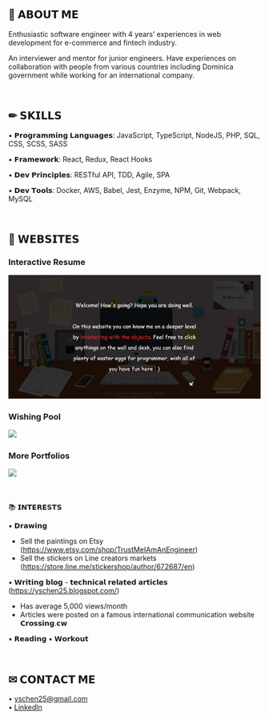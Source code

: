 ## 🧠 𝗔𝗕𝗢𝗨𝗧 𝗠𝗘

Enthusiastic software engineer with 4 years’ experiences in web development for e-commerce and fintech industry.

An interviewer and mentor for junior engineers. Have experiences on collaboration with people from various countries including Dominica government while working for an international company.

<br/>

## ✏ 𝗦𝗞𝗜𝗟𝗟𝗦

▪ 𝗣𝗿𝗼𝗴𝗿𝗮𝗺𝗺𝗶𝗻𝗴 𝗟𝗮𝗻𝗴𝘂𝗮𝗴𝗲𝘀: JavaScript, TypeScript, NodeJS, PHP, SQL, CSS, SCSS, SASS

▪ 𝗙𝗿𝗮𝗺𝗲𝘄𝗼𝗿𝗸: React, Redux, React Hooks

▪ 𝗗𝗲𝘃 𝗣𝗿𝗶𝗻𝗰𝗶𝗽𝗹𝗲𝘀: RESTful API, TDD, Agile, SPA

▪ 𝗗𝗲𝘃 𝗧𝗼𝗼𝗹𝘀: Docker, AWS, Babel, Jest, Enzyme, NPM, Git, Webpack, MySQL

<br/>

## 🎨 𝗪𝗘𝗕𝗦𝗜𝗧𝗘𝗦

### Interactive Resume
<a href="https://www.yschen25.com/interactiveResume/" target="_blank">
<img src="https://github.com/yschen25/Interactive_Resume/blob/master/Interactive_Resume_Gif.gif">
</a>

### Wishing Pool
<a href="https://www.yschen25.com/portfolio/wishingPool/" target="_blank">
<img src="https://camo.githubusercontent.com/244c2060afc800a65c4d21ef9fe5c14f7b8b8d9f/68747470733a2f2f692e696d6775722e636f6d2f49305161554d442e676966">
</a>

### More Portfolios
<a href="https://www.yschen25.com/" target="_blank">
<img src="https://github.com/yschen25/Resume/blob/master/img/Resume.gif">
</a>

<br/>
<br/>
<br/>

📚 𝗜𝗡𝗧𝗘𝗥𝗘𝗦𝗧𝗦

▪ 𝗗𝗿𝗮𝘄𝗶𝗻𝗴
 - Sell the paintings on Etsy (https://www.etsy.com/shop/TrustMeIAmAnEngineer)
 - Sell the stickers on Line creators markets (https://store.line.me/stickershop/author/672687/en)

▪ 𝗪𝗿𝗶𝘁𝗶𝗻𝗴 𝗯𝗹𝗼𝗴 - 𝘁𝗲𝗰𝗵𝗻𝗶𝗰𝗮𝗹 𝗿𝗲𝗹𝗮𝘁𝗲𝗱 𝗮𝗿𝘁𝗶𝗰𝗹𝗲𝘀 (https://yschen25.blogspot.com/)
 - Has average 5,000 views/month
 - Articles were posted on a famous international communication website 𝗖𝗿𝗼𝘀𝘀𝗶𝗻𝗴.𝗰𝘄

▪ 𝗥𝗲𝗮𝗱𝗶𝗻𝗴
▪ 𝗪𝗼𝗿𝗸𝗼𝘂𝘁

<br/>

## ✉ 𝗖𝗢𝗡𝗧𝗔𝗖𝗧 𝗠𝗘

• yschen25@gmail.com <br/>
• [LinkedIn](https://www.linkedin.com/in/yschen25)
